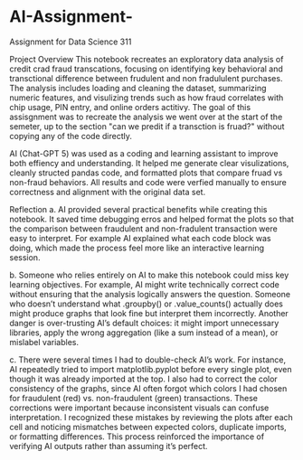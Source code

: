 # AI-Assignment-
Assignment  for Data Science 311

Project Overview
This notebook recreates an exploratory data analysis of credit crad fraud transcations, focusing on identifying key behavioral and transctional difference between frudulent and non fradululent purchases. The analysis includes loading and cleaning the dataset, summarizing numeric features, and visulizing trends such as how fraud correlates with chip usage, PIN entry, and online orders actitivy. The goal of this assisgnment was to recreate the analysis we went over at the start of the semeter, up to the section "can we predit if a transction is fruad?" without copying any of the code directly. 

AI (Chat-GPT 5) was used as a coding and learning assistant to improve both effiency and understanding. It helped me generate clear visulizations, cleanly structed pandas code, and formatted plots that compare fruad vs non-fraud behaviors. All results and code were verfied manually to ensure correctness and alignment with the original data set. 

Reflection
a. AI provided several practical benefits while creating this notebook. It saved time debugging erros and helped format the plots so that the comparison between fraudulent and non-fradulent transaction were easy to interpret. For example AI explained what each code block was doing, which made the process feel more like an interactive learning session. 

b. Someone who relies entirely on AI to make this notebook could miss key learning objectives. For example, AI might write technically correct code without ensuring that the analysis logically answers the question. Someone who doesn’t understand what .groupby() or .value_counts() actually does might produce graphs that look fine but interpret them incorrectly. Another danger is over-trusting AI’s default choices: it might import unnecessary libraries, apply the wrong aggregation (like a sum instead of a mean), or mislabel variables. 

c. There were several times I had to double-check AI’s work. For instance, AI repeatedly tried to import matplotlib.pyplot before every single plot, even though it was already imported at the top. I also had to correct the color consistency of the graphs, since AI often forgot which colors I had chosen for fraudulent (red) vs. non-fraudulent (green) transactions. These corrections were important because inconsistent visuals can confuse interpretation. I recognized these mistakes by reviewing the plots after each cell and noticing mismatches between expected colors, duplicate imports, or formatting differences. This process reinforced the importance of verifying AI outputs rather than assuming it’s perfect.
